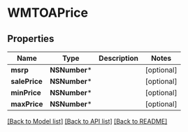 # WMTOAPrice

## Properties
Name | Type | Description | Notes
------------ | ------------- | ------------- | -------------
**msrp** | **NSNumber*** |  | [optional] 
**salePrice** | **NSNumber*** |  | [optional] 
**minPrice** | **NSNumber*** |  | [optional] 
**maxPrice** | **NSNumber*** |  | [optional] 

[[Back to Model list]](../README.md#documentation-for-models) [[Back to API list]](../README.md#documentation-for-api-endpoints) [[Back to README]](../README.md)


